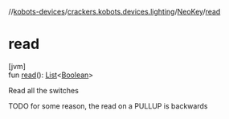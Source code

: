 //[kobots-devices](../../../index.md)/[crackers.kobots.devices.lighting](../index.md)/[NeoKey](index.md)/[read](read.md)

# read

[jvm]\
fun [read](read.md)(): [List](https://kotlinlang.org/api/latest/jvm/stdlib/kotlin.collections/-list/index.html)&lt;[Boolean](https://kotlinlang.org/api/latest/jvm/stdlib/kotlin/-boolean/index.html)&gt;

Read all the switches

TODO for some reason, the read on a PULLUP is backwards
